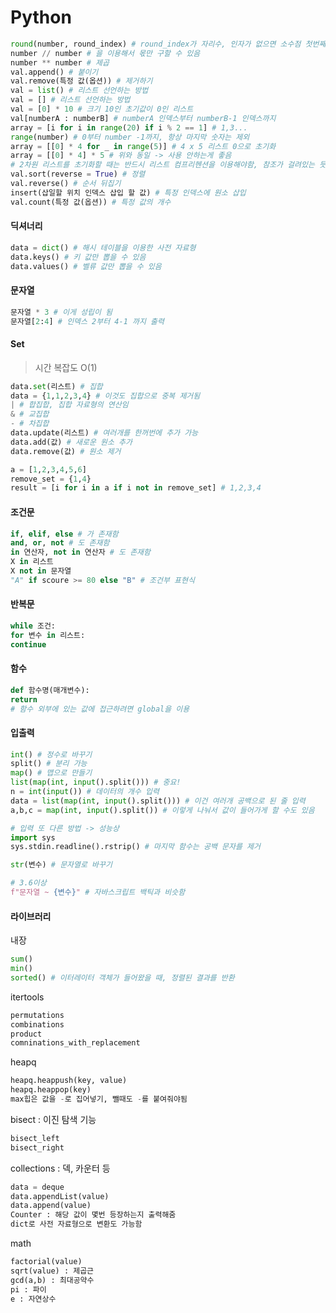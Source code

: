 
# Python

```python
round(number, round_index) # round_index가 자리수, 인자가 없으면 소수점 첫번째 자리에서 반올림
number // number # 을 이용해서 몫만 구할 수 있음
number ** number # 제곱
val.append() # 붙이기
val.remove(특정 값(옵션)) # 제거하기
val = list() # 리스트 선언하는 방법
val = [] # 리스트 선언하는 방법
val = [0] * 10 # 크기 10인 초기값이 0인 리스트
val[numberA : numberB] # numberA 인덱스부터 numberB-1 인덱스까지
array = [i for i in range(20) if i % 2 == 1] # 1,3...
range(number) # 0부터 number -1까지, 항상 마지막 숫자는 제외
array = [[0] * 4 for _ in range(5)] # 4 x 5 리스트 0으로 초기화
array = [[0] * 4] * 5 # 위와 동일 -> 사용 안하는게 좋음
# 2차원 리스트를 초기화할 때는 반드시 리스트 컴프리헨션을 이용해야함, 참조가 걸려있는 듯
val.sort(reverse = True) # 정렬
val.reverse() # 순서 뒤집기
insert(삽일할 위치 인덱스 삽입 할 값) # 특정 인덱스에 원소 삽입
val.count(특정 값(옵션)) # 특정 값의 개수
```

#### 딕셔너리

```python
data = dict() # 해시 테이블을 이용한 사전 자료형
data.keys() # 키 값만 뽑을 수 있음
data.values() # 벨류 값만 뽑을 수 있음
```

#### 문자열

```python
문자열 * 3 # 이게 성립이 됨
문자열[2:4] # 인덱스 2부터 4-1 까지 출력
```

#### Set

> 시간 복잡도 O(1)

```python
data.set(리스트) # 집합
data = {1,1,2,3,4} # 이것도 집합으로 중복 제거됨
| # 합집합, 집합 자료형의 연산임
& # 교집합
- # 차집합
data.update(리스트) # 여러개를 한꺼번에 추가 가능
data.add(값) # 새로운 원소 추가
data.remove(값) # 원소 제거
```

```python
a = [1,2,3,4,5,6]
remove_set = {1,4}
result = [i for i in a if i not in remove_set] # 1,2,3,4
```

#### 조건문

```python
if, elif, else # 가 존재함
and, or, not # 도 존재함
in 연산자, not in 연산자 # 도 존재함
X in 리스트
X not in 문자열
"A" if scoure >= 80 else "B" # 조건부 표현식
```

#### 반복문

```python
while 조건:
for 변수 in 리스트:
continue
```

#### 함수

```python
def 함수명(매개변수):
return
# 함수 외부에 있는 값에 접근하려면 global을 이용
```

#### 입출력

```python
int() # 정수로 바꾸기
split() # 분리 가능
map() # 맵으로 만들기
list(map(int, input().split())) # 중요!
n = int(input()) # 데이터의 개수 입력
data = list(map(int, input().split())) # 이건 여러개 공백으로 된 줄 입력
a,b,c = map(int, input().split()) # 이렇게 나눠서 값이 들어가게 할 수도 있음

# 입력 또 다른 방법 -> 성능상
import sys
sys.stdin.readline().rstrip() # 마지막 함수는 공백 문자를 제거

str(변수) # 문자열로 바꾸기

# 3.6이상
f"문자열 ~ {변수}" # 자바스크립트 백틱과 비슷함
```

#### 라이브러리

내장

```python
sum()
min()
sorted() # 이터레이터 객체가 들어왔을 때, 정렬된 결과를 반환
```

itertools

```python
permutations
combinations
product
comninations_with_replacement
```

heapq

```python
heapq.heappush(key, value)
heapq.heappop(key)
max힙은 값을 -로 집어넣기, 뺄때도 -를 붙여줘야됨
```

bisect : 이진 탐색 기능

```python
bisect_left
bisect_right
```

collections : 덱, 카운터 등

```python
data = deque
data.appendList(value)
data.append(value)
Counter : 해당 값이 몇번 등장하는지 출력해줌
dict로 사전 자료형으로 변환도 가능함
```

math

```python
factorial(value)
sqrt(value) : 제곱근
gcd(a,b) : 최대공약수
pi : 파이
e : 자연상수
```